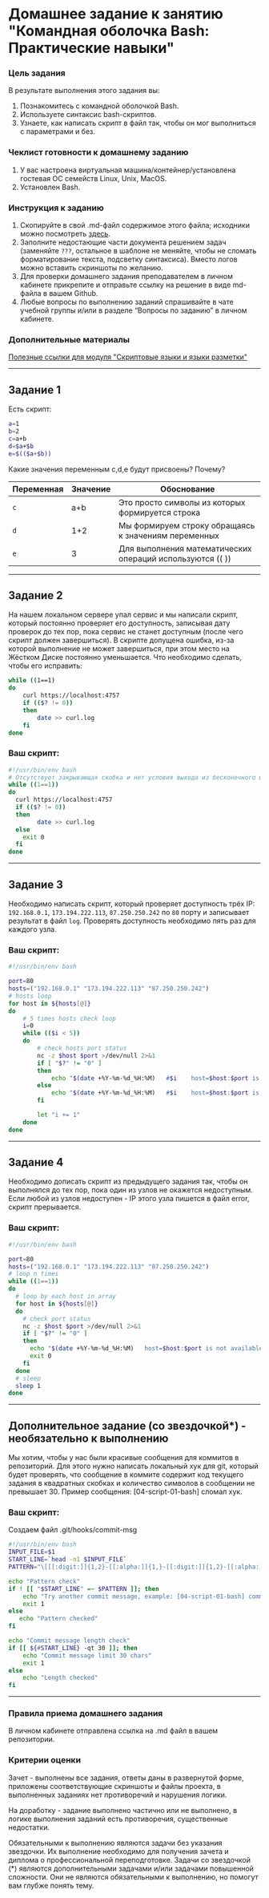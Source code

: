 # Домашнее задание к занятию "Командная оболочка Bash: Практические навыки"

### Цель задания

В результате выполнения этого задания вы:

1. Познакомитесь с командной оболочкой Bash.
2. Используете синтаксис bash-скриптов.
3. Узнаете, как написать скрипт в файл так, чтобы он мог выполниться с параметрами и без.


### Чеклист готовности к домашнему заданию

1. У вас настроена виртуальная машина/контейнер/установлена гостевая ОС семейств Linux, Unix, MacOS.
2. Установлен Bash.


### Инструкция к заданию

1. Скопируйте в свой .md-файл содержимое этого файла; исходники можно посмотреть [здесь](https://raw.githubusercontent.com/netology-code/sysadm-homeworks/devsys10/04-script-01-bash/README.md).
2. Заполните недостающие части документа решением задач (заменяйте `???`, остальное в шаблоне не меняйте, чтобы не сломать форматирование текста, подсветку синтаксиса). Вместо логов можно вставить скриншоты по желанию.
3. Для проверки домашнего задания преподавателем в личном кабинете прикрепите и отправьте ссылку на решение в виде md-файла в вашем Github.
4. Любые вопросы по выполнению заданий спрашивайте в чате учебной группы и/или в разделе “Вопросы по заданию” в личном кабинете.

### Дополнительные материалы

[Полезные ссылки для модуля "Скриптовые языки и языки разметки"](https://github.com/netology-code/sysadm-homeworks/tree/devsys10/04-script-03-yaml/additional-info)

------

## Задание 1

Есть скрипт:
```bash
a=1
b=2
c=a+b
d=$a+$b
e=$(($a+$b))
```

Какие значения переменным c,d,e будут присвоены? Почему?

| Переменная  | Значение | Обоснование |
| ------------- |----------|--|
| `c`  | a+b      | Это просто символы из которых формируется строка |
| `d`  | 1+2      | Мы формируем строку обращаясь к значениям переменных |
| `e`  | 3      | Для выполнения математических операций используются (( )) |

----

## Задание 2

На нашем локальном сервере упал сервис и мы написали скрипт, который постоянно проверяет его доступность, записывая дату проверок до тех пор, пока сервис не станет доступным (после чего скрипт должен завершиться). В скрипте допущена ошибка, из-за которой выполнение не может завершиться, при этом место на Жёстком Диске постоянно уменьшается. Что необходимо сделать, чтобы его исправить:
```bash
while ((1==1)
do
	curl https://localhost:4757
	if (($? != 0))
	then
		date >> curl.log
	fi
done
```

### Ваш скрипт:
```bash
#!/usr/bin/env bash
# Отсутствует закрывающая скобка и нет условия выхода из бесконечного цикла
while ((1==1))
do
  curl https://localhost:4757
  if (($? != 0))
  then
		date >> curl.log
  else
    exit 0
  fi
done
```

---

## Задание 3

Необходимо написать скрипт, который проверяет доступность трёх IP: `192.168.0.1`, `173.194.222.113`, `87.250.250.242` по `80` порту и записывает результат в файл `log`. Проверять доступность необходимо пять раз для каждого узла.

### Ваш скрипт:
```bash
#!/usr/bin/env bash

port=80
hosts=("192.168.0.1" "173.194.222.113" "87.250.250.242")
# hosts loop
for host in ${hosts[@]}
do
    # 5 times hosts check loop
    i=0
    while (($i < 5))
    do
        # check hosts port status
        nc -z $host $port >/dev/null 2>&1
        if [ "$?" != "0" ]
        then
            echo "$(date +%Y-%m-%d_%H:%M)   #$i    host=$host:$port is not available" >> host_status.log
        else
            echo "$(date +%Y-%m-%d_%H:%M)   #$i    host=$host:$port is available" >> host_status.log
        fi

        let "i += 1"
    done
done
```

---
## Задание 4

Необходимо дописать скрипт из предыдущего задания так, чтобы он выполнялся до тех пор, пока один из узлов не окажется недоступным. Если любой из узлов недоступен - IP этого узла пишется в файл error, скрипт прерывается.

### Ваш скрипт:
```bash
#!/usr/bin/env bash

port=80
hosts=("192.168.0.1" "173.194.222.113" "87.250.250.242")
# loop n times
while ((1==1))
do
  # loop by each host in array
  for host in ${hosts[@]}
  do
    # check port status
    nc -z $host $port >/dev/null 2>&1
    if [ "$?" != "0" ]
    then
      echo "$(date +%Y-%m-%d_%H:%M)   host=$host:$port is not available" >> host_status.log
      exit 0
    fi
  done
  # sleep
  sleep 1
done
```

---

## Дополнительное задание (со звездочкой*) - необязательно к выполнению

Мы хотим, чтобы у нас были красивые сообщения для коммитов в репозиторий. Для этого нужно написать локальный хук для git, который будет проверять, что сообщение в коммите содержит код текущего задания в квадратных скобках и количество символов в сообщении не превышает 30. Пример сообщения: \[04-script-01-bash\] сломал хук.

### Ваш скрипт:
Создаем файл .git/hooks/commit-msg  
```bash
#!/usr/bin/env bash
INPUT_FILE=$1
START_LINE=`head -n1 $INPUT_FILE`
PATTERN="\[[[:digit:]]{1,2}-[[:alpha:]]{1,}-[[:digit:]]{1,2}-[[:alpha:]]{1,}\] *"

echo "Pattern check"
if ! [[ "$START_LINE" =~ $PATTERN ]]; then
    echo "Try another commit message, example: [04-script-01-bash] commit message"
    exit 1
else
   echo "Pattern checked"
fi

echo "Commit message length check"
if [[ ${#START_LINE} -qt 30 ]]; then
    echo "Commit message limit 30 chars"
    exit 1
else
    echo "Length checked"
fi
```

----

### Правила приема домашнего задания
В личном кабинете отправлена ссылка на .md файл в вашем репозитории.


### Критерии оценки

Зачет - выполнены все задания, ответы даны в развернутой форме, приложены соответствующие скриншоты и файлы проекта, в выполненных заданиях нет противоречий и нарушения логики.

На доработку - задание выполнено частично или не выполнено, в логике выполнения заданий есть противоречия, существенные недостатки. 
 
Обязательными к выполнению являются задачи без указания звездочки. Их выполнение необходимо для получения зачета и диплома о профессиональной переподготовке.
Задачи со звездочкой (*) являются дополнительными задачами и/или задачами повышенной сложности. Они не являются обязательными к выполнению, но помогут вам глубже понять тему.